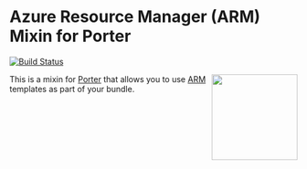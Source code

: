 # Azure Resource Manager (ARM) Mixin for Porter

[![Build Status](https://dev.azure.com/getporter/porter/_apis/build/status/arm-mixin?branchName=main)](https://dev.azure.com/getporter/porter/_build/latest?definitionId=16&branchName=main)

<img src="https://porter.sh/images/mixins/azure.png" align="right" width="150px"/>


This is a mixin for [Porter](https://github.com/getporter/porter) that allows you to use [ARM](https://docs.microsoft.com/en-us/azure/azure-resource-manager/template-deployment-overview) templates as part of your bundle.
